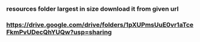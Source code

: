 ### resources folder largest in size download it from given url
### https://drive.google.com/drive/folders/1pXUPmsUuE0vr1aTceFkmPvUDecQhYUQw?usp=sharing

